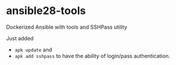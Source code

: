 # ansible28-tools
Dockerized Ansible with tools and SSHPass utility

Just added 
- `apk update` and
- `apk add sshpass` to have the ability of login/pass authentication.
